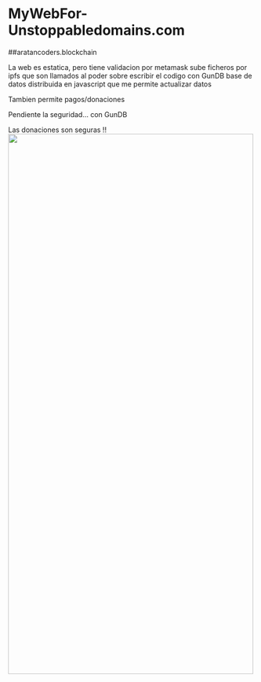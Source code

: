# MyWebFor-Unstoppabledomains.com
##aratancoders.blockchain

La web es estatica, pero tiene validacion por metamask
sube ficheros por ipfs que son llamados al poder sobre escribir el codigo con GunDB
base de datos distribuida en javascript que me permite actualizar datos 

Tambien permite pagos/donaciones

Pendiente la seguridad... con GunDB

Las donaciones son seguras !!
<img src="https://raw.githubusercontent.com/aratan/MyWebFor-Unstoppabledomains.com/main/FireShot%20Capture%20001%20-%20Hello%2C%20world!_%20-%20bafybeidjsvh7dpyv7zp2cx32xcvxwxk4wekg6qs6stn5ymvm6le5yscdpu.ipfs.localhost.png" width="500" height="1100">
